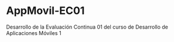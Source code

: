 # AppMovil-EC01
Desarrollo de la Evaluación Continua 01 del curso de Desarrollo de Aplicaciones Móviles 1
